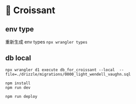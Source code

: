 # 🥐 Croissant

## env type
重新生成 env types `npx wrangler types `

## db local
`npx wrangler d1 execute db_for_croissant --local  --file=./drizzle/migrations/0000_light_wendell_vaughn.sql`


```
npm install
npm run dev
```

```
npm run deploy
```
